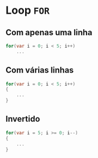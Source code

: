 # Loop `FOR`

## Com apenas uma linha

```c#
for(var i = 0; i < 5; i++)
	...
```

## Com várias linhas

```c#
for(var i = 0; i < 5; i++)
{
	...
}
```

## Invertido

```c#
for(var i = 5; i >= 0; i--)
{
	...
}
```
